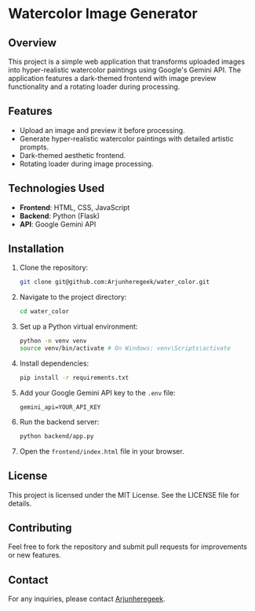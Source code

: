 # Watercolor Image Generator

## Overview
This project is a simple web application that transforms uploaded images into hyper-realistic watercolor paintings using Google's Gemini API. The application features a dark-themed frontend with image preview functionality and a rotating loader during processing.

## Features
- Upload an image and preview it before processing.
- Generate hyper-realistic watercolor paintings with detailed artistic prompts.
- Dark-themed aesthetic frontend.
- Rotating loader during image processing.

## Technologies Used
- **Frontend**: HTML, CSS, JavaScript
- **Backend**: Python (Flask)
- **API**: Google Gemini API

## Installation
1. Clone the repository:
   ```bash
   git clone git@github.com:Arjunheregeek/water_color.git
   ```
2. Navigate to the project directory:
   ```bash
   cd water_color
   ```
3. Set up a Python virtual environment:
   ```bash
   python -m venv venv
   source venv/bin/activate # On Windows: venv\Scripts\activate
   ```
4. Install dependencies:
   ```bash
   pip install -r requirements.txt
   ```
5. Add your Google Gemini API key to the `.env` file:
   ```properties
   gemini_api=YOUR_API_KEY
   ```
6. Run the backend server:
   ```bash
   python backend/app.py
   ```
7. Open the `frontend/index.html` file in your browser.

## License
This project is licensed under the MIT License. See the LICENSE file for details.

## Contributing
Feel free to fork the repository and submit pull requests for improvements or new features.

## Contact
For any inquiries, please contact [Arjunheregeek](mailto:arjunheregeek@example.com).
